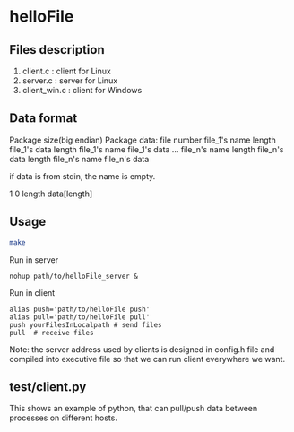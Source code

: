 # helloFile
## 
## Files description
1. client.c : client for Linux
2. server.c : server for Linux
3. client_win.c : client for Windows

## Data format
Package size(big endian)
Package data:
	file number
	file_1's name length
	file_1's data length
	file_1's name
	file_1's data
	...
	file_n's name length
	file_n's data length
	file_n's name
	file_n's data

if data is from stdin, the name is empty. 

1
0
length
data[length]

## Usage
```bash
make
```

Run in server
```
nohup path/to/helloFile_server &
```

Run in client
```
alias push='path/to/helloFile push'
alias pull='path/to/helloFile pull'
push yourFilesInLocalpath # send files
pull  # receive files
```

Note: the server address used by clients is designed in config.h file and compiled into executive file so that we can run client everywhere we want.

## test/client.py
This shows an example of python, that can pull/push data between processes on different hosts.
